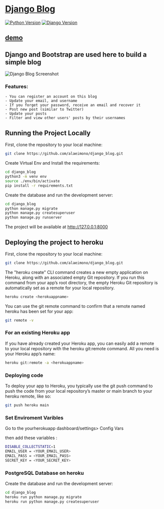
# [Django Blog](https://alaeimoblog.herokuapp.com/)

[![Python Version](https://img.shields.io/badge/python-3.6-brightgreen.svg)](https://python.org)
[![Django Version](https://img.shields.io/badge/django-3.2-brightgreen.svg)](https://djangoproject.com)
## [demo](https://alaeimoblog.herokuapp.com/)

## Django and Bootstrap are used here to build a simple blog
![Django Blog Screenshot](https://github.com/alaeimono/django_blog/blob/main/media/screenshot.png)

### Features:
    - You can register an account on this blog
    - Update your email, and username
    - If you forget your password, receive an email and recover it
    - Post new post (similar to Twitter)
    - Update your posts
    - Filter and view other users' posts by their usernames

## Running the Project Locally

First, clone the repository to your local machine:

```bash
git clone https://github.com/alaeimono/django_blog.git
```

Create Virtual Env and Install the requirements:

```bash
cd django_blog
python3 -m venv env
source ./env/bin/activate
pip install -r requirements.txt
```

Create the database and run the development server:

```bash
cd django_blog
python manage.py migrate
python manage.py createsuperuser
python manage.py runserver
```

The project will be available at http://127.0.0.1:8000

## Deploying the project to heroku

First, clone the repository to your local machine:

```bash
git clone https://github.com/alaeimono/django_blog.git
```

The "heroku create" CLI command creates a new empty application on Heroku, along with an associated empty Git repository. If you run this command from your app’s root directory, the empty Heroku Git repository is automatically set as a remote for your local repository.

```bash
heroku create <herokuappname>
```
You can use the git remote command to confirm that a remote named heroku has been set for your app:

```bash
git remote -v
```
### For an existing Heroku app

If you have already created your Heroku app, you can easily add a remote to your local repository with the heroku git:remote command. All you need is your Heroku app’s name:

```bash
heroku git:remote -a <herokuappname>
```
### Deploying code
To deploy your app to Heroku, you typically use the git push command to push the code from your local repository’s master or main branch to your heroku remote, like so:

```bash
git push heroku main
```
### Set Enviroment Varibles 
Go to the yourherokuapp dashboard/settings> Config Vars

then add these variables :
```bash
DISABLE_COLLECTSTATIC=1
EMAIL_USER = <YOUR_EMAIL_USER>
EMAIL_PASS = <YOUR_EMAIL_PASS>
SECRET_KEY = <YOUR_SECRET_KEY>
```

### PostgreSQL Database on heroku 
Create the database and run the development server:

```bash
cd django_blog
heroku run python manage.py migrate
heroku run python manage.py createsuperuser
```